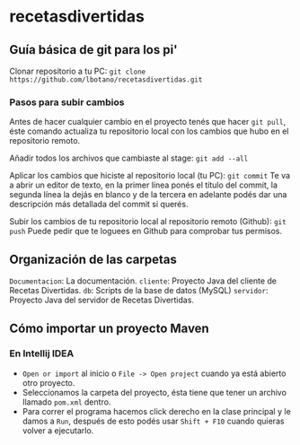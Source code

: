 # recetasdivertidas 

## Guía básica de git para los pi'

Clonar repositorio a tu PC:
`git clone https://github.com/lbotano/recetasdivertidas.git`

### Pasos para subir cambios
Antes de hacer cualquier cambio en el proyecto tenés que hacer `git pull`, éste comando actualiza tu repositorio local con los cambios que hubo en el repositorio remoto.

Añadir todos los archivos que cambiaste al stage: `git add --all`

Aplicar los cambios que hiciste al repositorio local (tu PC): `git commit`
Te va a abrir un editor de texto, en la primer línea ponés el título del commit, la segunda línea la dejás en blanco y de la tercera en adelante podés dar una descripción más detallada del commit si querés.

Subir los cambios de tu repositorio local al repositorio remoto (Github): `git push`
Puede pedir que te loguees en Github para comprobar tus permisos.

## Organización de las carpetas
`Documentacion`: La documentación.
`cliente`: Proyecto Java del cliente de Recetas Divertidas.
`db`: Scripts de la base de datos (MySQL)
`servidor`: Proyecto Java del servidor de Recetas Divertidas.

## Cómo importar un proyecto Maven

### En Intellij IDEA

* `Open or import` al inicio o `File -> Open project` cuando ya está abierto otro proyecto.
* Seleccionamos la carpeta del proyecto, ésta tiene que tener un archivo llamado `pom.xml` dentro.
* Para correr el programa hacemos click derecho en la clase principal y le damos a `Run`, después de esto podés usar `Shift + F10` cuando quieras volver a ejecutarlo.
